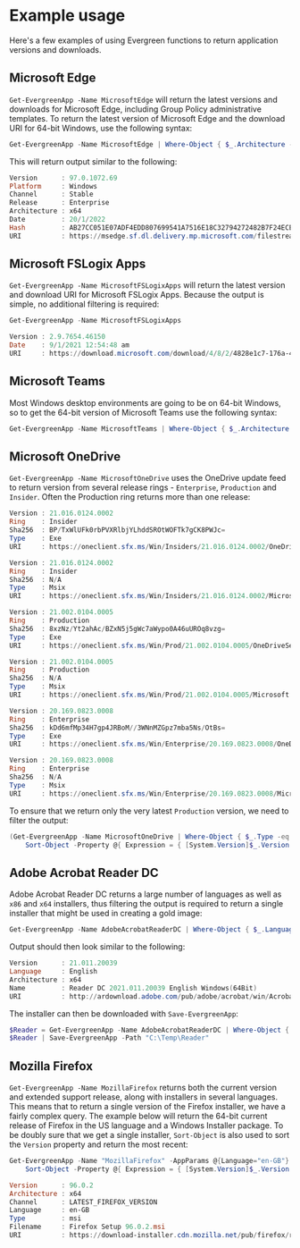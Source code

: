 # Example usage

Here's a few examples of using Evergreen functions to return application versions and downloads.

## Microsoft Edge

`Get-EvergreenApp -Name MicrosoftEdge` will return the latest versions and downloads for Microsoft Edge, including Group Policy administrative templates. To return the latest version of Microsoft Edge and the download URI for 64-bit Windows, use the following syntax:

```powershell
Get-EvergreenApp -Name MicrosoftEdge | Where-Object { $_.Architecture -eq "x64" -and $_.Channel -eq "Stable" -and $_.Release -eq "Enterprise" }
```

This will return output similar to the following:

```powershell
Version      : 97.0.1072.69
Platform     : Windows
Channel      : Stable
Release      : Enterprise
Architecture : x64
Date         : 20/1/2022
Hash         : AB27CC051E07ADF4EDD807699541A7516E18C32794272482B7F24ECE18917BE3
URI          : https://msedge.sf.dl.delivery.mp.microsoft.com/filestreamingservice/files/9f730c98-d191-4607-aa1e-e28bd4d9f67e/MicrosoftEdgeEnterpriseX64.msi
```

## Microsoft FSLogix Apps

`Get-EvergreenApp -Name MicrosoftFSLogixApps` will return the latest version and download URI for Microsoft FSLogix Apps. Because the output is simple, no additional filtering is required:

```powershell
Get-EvergreenApp -Name MicrosoftFSLogixApps

Version : 2.9.7654.46150
Date    : 9/1/2021 12:54:48 am
URI     : https://download.microsoft.com/download/4/8/2/4828e1c7-176a-45bf-bc6b-cce0f54ce04c/FSLogix_Apps_2.9.7654.46150.zip
```

## Microsoft Teams

Most Windows desktop environments are going to be on 64-bit Windows, so to get the 64-bit version of Microsoft Teams use the following syntax:

```powershell
Get-EvergreenApp -Name MicrosoftTeams | Where-Object { $_.Architecture -eq "x64" -and $_.Ring -eq "General" -and $_.Type -eq "msi" }
```

## Microsoft OneDrive

`Get-EvergreenApp -Name MicrosoftOneDrive` uses the OneDrive update feed to return version from several release rings - `Enterprise`, `Production` and `Insider`. Often the Production ring returns more than one release:

```powershell
Version : 21.016.0124.0002
Ring    : Insider
Sha256  : BP/TxWlUFk0rbPVXRlbjYLhddSROtWOFTk7gCK8PWJc=
Type    : Exe
URI     : https://oneclient.sfx.ms/Win/Insiders/21.016.0124.0002/OneDriveSetup.exe

Version : 21.016.0124.0002
Ring    : Insider
Sha256  : N/A
Type    : Msix
URI     : https://oneclient.sfx.ms/Win/Insiders/21.016.0124.0002/Microsoft.OneDriveSyncClient_8wekyb3d8bbwe.msix

Version : 21.002.0104.0005
Ring    : Production
Sha256  : 8xzNz/Yt2ahAc/BZxN5j5gWc7aWypo0A46uUROq8vzg=
Type    : Exe
URI     : https://oneclient.sfx.ms/Win/Prod/21.002.0104.0005/OneDriveSetup.exe

Version : 21.002.0104.0005
Ring    : Production
Sha256  : N/A
Type    : Msix
URI     : https://oneclient.sfx.ms/Win/Prod/21.002.0104.0005/Microsoft.OneDriveSyncClient_8wekyb3d8bbwe.msix

Version : 20.169.0823.0008
Ring    : Enterprise
Sha256  : kDd6mfMp34H7gp4JRBoM//3WNnMZGpz7mba5Ns/OtBs=
Type    : Exe
URI     : https://oneclient.sfx.ms/Win/Enterprise/20.169.0823.0008/OneDriveSetup.exe

Version : 20.169.0823.0008
Ring    : Enterprise
Sha256  : N/A
Type    : Msix
URI     : https://oneclient.sfx.ms/Win/Enterprise/20.169.0823.0008/Microsoft.OneDriveSyncClient_8wekyb3d8bbwe.msix
```

To ensure that we return only the very latest `Production` version, we need to filter the output:

```powershell
(Get-EvergreenApp -Name MicrosoftOneDrive | Where-Object { $_.Type -eq "Exe" -and $_.Ring -eq "Production" }) | `
    Sort-Object -Property @{ Expression = { [System.Version]$_.Version }; Descending = $true } | Select-Object -First 1
```

## Adobe Acrobat Reader DC

Adobe Acrobat Reader DC returns a large number of languages as well as `x86` and `x64` installers, thus filtering the output is required to return a single installer that might be used in creating a gold image:

```powershell
Get-EvergreenApp -Name AdobeAcrobatReaderDC | Where-Object { $_.Language -eq "English" -and $_.Architecture -eq "x64" }
```

Output should then look similar to the following:

```powershell
Version      : 21.011.20039
Language     : English
Architecture : x64
Name         : Reader DC 2021.011.20039 English Windows(64Bit)
URI          : http://ardownload.adobe.com/pub/adobe/acrobat/win/AcrobatDC/2101120039/AcroRdrDCx642101120039_en_US.exe
```

The installer can then be downloaded with `Save-EvergreenApp`:

```powershell
$Reader = Get-EvergreenApp -Name AdobeAcrobatReaderDC | Where-Object { $_.Language -eq "English" -and $_.Architecture -eq "x64" }
$Reader | Save-EvergreenApp -Path "C:\Temp\Reader"
```

## Mozilla Firefox

`Get-EvergreenApp -Name MozillaFirefox` returns both the current version and extended support release, along with installers in several languages. This means that to return a single version of the Firefox installer, we have a fairly complex query. The example below will return the 64-bit current release of Firefox in the US language and a Windows Installer package. To be doubly sure that we get a single installer, `Sort-Object` is also used to sort the `Version` property and return the most recent:

```powershell
Get-EvergreenApp -Name "MozillaFirefox" -AppParams @{Language="en-GB"} | Where-Object { $_.Channel -eq "LATEST_FIREFOX_VERSION" -and $_.Architecture -eq "x64" -and $_.type -eq "msi" } | `
    Sort-Object -Property @{ Expression = { [System.Version]$_.Version }; Descending = $true } | Select-Object -First 1

Version      : 96.0.2
Architecture : x64
Channel      : LATEST_FIREFOX_VERSION
Language     : en-GB
Type         : msi
Filename     : Firefox Setup 96.0.2.msi
URI          : https://download-installer.cdn.mozilla.net/pub/firefox/releases/96.0.2/win64/en-GB/Firefox%20Setup%2096.0.2.msi
```
